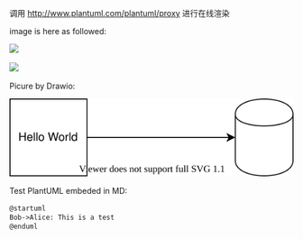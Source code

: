 调用 http://www.plantuml.com/plantuml/proxy 进行在线渲染

image is here as followed:

![](http://www.plantuml.com/plantuml/proxy?cache=no&src=https://raw.github.com/plantuml/plantuml-server/master/src/main/webapp/resource/test2diagrams.txt)


![](http://www.plantuml.com/plantuml/proxy?cache=no&src=https://raw.githubusercontent.com/JamesChan/DaC-Arch/master/PlantUML/component-view.puml)


Picure by Drawio:

![](./test_drawio_pic.dio.svg)

Test PlantUML embeded in MD:

```plantuml
@startuml
Bob->Alice: This is a test
@enduml
```